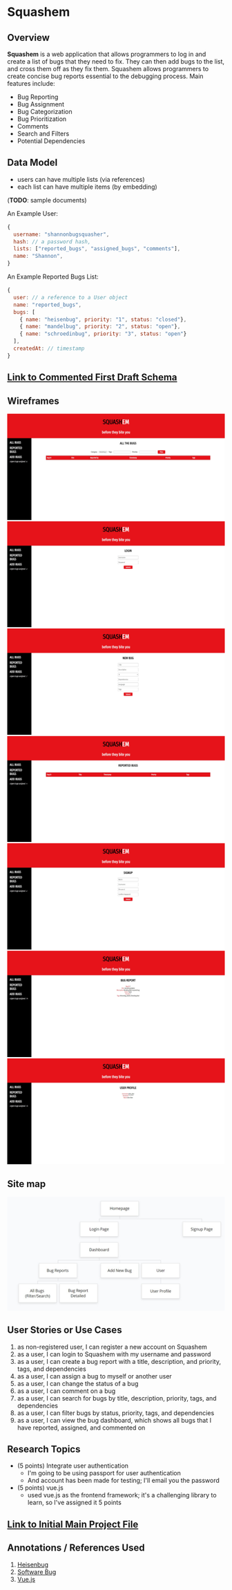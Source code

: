# Squashem 

## Overview

**Squashem** is a web application that allows programmers to log in and create a list of bugs that they need to fix. They can then add bugs to the list, and cross them off as they fix them. Squashem allows programmers to create concise bug reports essential to the debugging process. Main features include:
  - Bug Reporting
  - Bug Assignment
  - Bug Categorization
  - Bug Prioritization
  - Comments
  - Search and Filters
  - Potential Dependencies

## Data Model

* users can have multiple lists (via references)
* each list can have multiple items (by embedding)

(__TODO__: sample documents)

An Example User:

```javascript
{
  username: "shannonbugsquasher",
  hash: // a password hash,
  lists: ["reported_bugs", "assigned_bugs", "comments"],
  name: "Shannon",
}
```

An Example Reported Bugs List:

```javascript
{
  user: // a reference to a User object
  name: "reported_bugs",
  bugs: [
    { name: "heisenbug", priority: "1", status: "closed"},
    { name: "mandelbug", priority: "2", status: "open"},
    { name: "schroedinbug", priority: "3", status: "open"}
  ],
  createdAt: // timestamp
}
```


## [Link to Commented First Draft Schema](db.mjs) 

## Wireframes


![dashboard](wireframes/dashboard.jpeg)
![login](wireframes/login.jpeg)
![new](wireframes/new.jpeg)
![reported](wireframes/reported.jpeg)
![signup](wireframes/signup.jpeg)
![report](wireframes/report.jpeg)
![user](wireframes/user.jpeg)
## Site map

![sitemap](documentation/sitemap.jpeg)

## User Stories or Use Cases

1. as non-registered user, I can register a new account on Squashem
2. as a user, I can login to Squashem with my username and password
3. as a user, I can create a bug report with a title, description, and priority, tags, and dependencies
4. as a user, I can assign a bug to myself or another user
5. as a user, I can change the status of a bug
6. as a user, I can comment on a bug
7. as a user, I can search for bugs by title, description, priority, tags, and dependencies
8. as a user, I can filter bugs by status, priority, tags, and dependencies
9. as a user, I can view the bug dashboard, which shows all bugs that I have reported, assigned, and commented on

## Research Topics

* (5 points) Integrate user authentication
    * I'm going to be using passport for user authentication
    * And account has been made for testing; I'll email you the password
* (5 points) vue.js
    * used vue.js as the frontend framework; it's a challenging library to learn, so I've assigned it 5 points


## [Link to Initial Main Project File](app.mjs) 

## Annotations / References Used

1. [Heisenbug](https://en.wikipedia.org/wiki/Heisenbug)
2. [Software Bug](https://en.wikipedia.org/wiki/Software_bug) 
3. [Vue.js](https://vuejs.org/)
